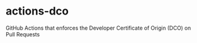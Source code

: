 # actions-dco
GitHub Actions that enforces the Developer Certificate of Origin (DCO) on Pull Requests
